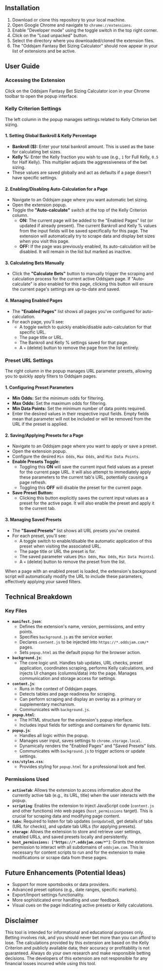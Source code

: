
## Installation

1.  Download or clone this repository to your local machine.
2.  Open Google Chrome and navigate to `chrome://extensions`.
3.  Enable "Developer mode" using the toggle switch in the top right corner.
4.  Click on the "Load unpacked" button.
5.  Select the directory where you downloaded/cloned the extension files.
6.  The "Oddsjam Fantasy Bet Sizing Calculator" should now appear in your list of extensions and be active.

## User Guide

### Accessing the Extension

Click on the Oddsjam Fantasy Bet Sizing Calculator icon in your Chrome toolbar to open the popup interface.

### Kelly Criterion Settings

The left column in the popup manages settings related to Kelly Criterion bet sizing.

#### 1. Setting Global Bankroll & Kelly Percentage

*   **Bankroll ($):** Enter your total bankroll amount. This is used as the base for calculating bet sizes.
*   **Kelly %:** Enter the Kelly fraction you wish to use (e.g., `1` for Full Kelly, `0.5` for Half Kelly). This multiplier adjusts the aggressiveness of the bet sizing.
*   These values are saved globally and act as defaults if a page doesn't have specific settings.

#### 2. Enabling/Disabling Auto-Calculation for a Page

*   Navigate to an Oddsjam page where you want automatic bet sizing.
*   Open the extension popup.
*   Toggle the **"Auto-calculate"** switch at the top of the Kelly Criterion column.
    *   **ON:** The current page will be added to the "Enabled Pages" list (or updated if already present). The current Bankroll and Kelly % values from the input fields will be saved specifically for this page. The extension will automatically try to scrape data and display bet sizes when you visit this page.
    *   **OFF:** If the page was previously enabled, its auto-calculation will be disabled. It will remain in the list but marked as inactive.

#### 3. Calculating Bets Manually

*   Click the **"Calculate Bets"** button to manually trigger the scraping and calculation process for the current active Oddsjam page. If "Auto-calculate" is also enabled for this page, clicking this button will ensure the current page's settings are up-to-date and saved.

#### 4. Managing Enabled Pages

*   The **"Enabled Pages"** list shows all pages you've configured for auto-calculation.
*   For each page, you'll see:
    *   A toggle switch to quickly enable/disable auto-calculation for that specific URL.
    *   The page title or URL.
    *   The Bankroll and Kelly % settings saved for that page.
    *   A `×` (delete) button to remove the page from the list entirely.

### Preset URL Settings

The right column in the popup manages URL parameter presets, allowing you to quickly apply filters to Oddsjam pages.

#### 1. Configuring Preset Parameters

*   **Min Odds:** Set the minimum odds for filtering.
*   **Max Odds:** Set the maximum odds for filtering.
*   **Min Data Points:** Set the minimum number of data points required.
*   Enter the desired values in their respective input fields. Empty fields mean that parameter will not be included or will be removed from the URL if the preset is applied.

#### 2. Saving/Applying Presets for a Page

*   Navigate to an Oddsjam page where you want to apply or save a preset.
*   Open the extension popup.
*   Configure the desired `Min Odds`, `Max Odds`, and `Min Data Points`.
*   **Enable Presets Toggle:**
    *   Toggling this **ON** will save the current input field values as a preset for the current page URL. It will also attempt to immediately apply these parameters to the current tab's URL, potentially causing a page refresh.
    *   Toggling this **OFF** will disable the preset for the current page.
*   **Save Preset Button:**
    *   Clicking this button explicitly saves the current input values as a preset for the active page. It will also enable the preset and apply it to the current tab.

#### 3. Managing Saved Presets

*   The **"Saved Presets"** list shows all URL presets you've created.
*   For each preset, you'll see:
    *   A toggle switch to enable/disable the automatic application of this preset when visiting the associated URL.
    *   The page title or URL the preset is for.
    *   The saved parameter values (`Min Odds`, `Max Odds`, `Min Data Points`).
    *   A `×` (delete) button to remove the preset from the list.

When a page with an enabled preset is loaded, the extension's background script will automatically modify the URL to include these parameters, effectively applying your saved filters.

## Technical Breakdown

### Key Files

*   **`manifest.json`**:
    *   Defines the extension's name, version, permissions, and entry points.
    *   Specifies `background.js` as the service worker.
    *   Declares `content.js` to be injected into `https://*.oddsjam.com/*` pages.
    *   Sets `popup.html` as the default popup for the browser action.
*   **`background.js`**:
    *   The core logic unit. Handles tab updates, URL checks, preset application, coordinates scraping, performs Kelly calculations, and injects UI changes (columns/data) into the page. Manages communication and storage access for settings.
*   **`content.js`**:
    *   Runs in the context of Oddsjam pages.
    *   Detects tables and page readiness for scraping.
    *   Can perform scraping and display an overlay as a primary or supplementary mechanism.
    *   Communicates with `background.js`.
*   **`popup.html`**:
    *   The HTML structure for the extension's popup interface.
    *   Includes input fields for settings and containers for dynamic lists.
*   **`popup.js`**:
    *   Handles all logic within the popup.
    *   Manages user input, saves settings to `chrome.storage.local`.
    *   Dynamically renders the "Enabled Pages" and "Saved Presets" lists.
    *   Communicates with `background.js` to trigger actions or update settings.
*   **`css/styles.css`**:
    *   Provides styling for `popup.html` for a professional look and feel.

### Permissions Used

*   **`activeTab`**: Allows the extension to access information about the currently active tab (e.g., its URL, title) when the user interacts with the popup.
*   **`scripting`**: Enables the extension to inject JavaScript code (`content.js` and other functions) into web pages (`host_permissions` target). This is crucial for scraping data and modifying page content.
*   **`tabs`**: Required to listen for tab updates (`onUpdated`), get details of tabs (URL for checks), and update tab URLs (for applying presets).
*   **`storage`**: Allows the extension to store and retrieve user settings, enabled URLs, and saved presets locally and persistently.
*   **`host_permissions: ["https://*.oddsjam.com/*"]`**: Grants the extension permission to interact with all subdomains of `oddsjam.com`. This is necessary for content scripts to run and for the extension to make modifications or scrape data from these pages.

## Future Enhancements (Potential Ideas)

*   Support for more sportsbooks or data providers.
*   Advanced preset options (e.g., date ranges, specific markets).
*   Export/Import settings functionality.
*   More sophisticated error handling and user feedback.
*   Visual cues on the page indicating active presets or Kelly calculations.

## Disclaimer

This tool is intended for informational and educational purposes only. Betting involves risk, and you should never bet more than you can afford to lose. The calculations provided by this extension are based on the Kelly Criterion and publicly available data; their accuracy or profitability is not guaranteed. Always do your own research and make responsible betting decisions. The developers of this extension are not responsible for any financial losses incurred while using this tool.